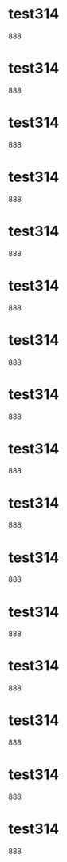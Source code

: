 # test314


888
# test314


888
# test314


888
# test314


888
# test314


888
# test314


888
# test314


888
# test314


888

# test314


888
# test314


888
# test314


888
# test314


888

# test314


888
# test314


888
# test314


888
# test314


888

